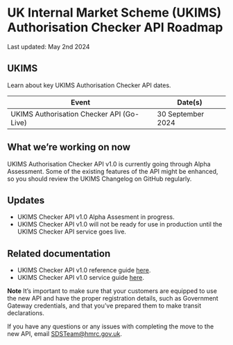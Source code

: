 
# UK Internal Market Scheme (UKIMS) Authorisation Checker API Roadmap
Last updated: May 2nd 2024

## UKIMS
Learn about key UKIMS Authorisation Checker API dates.


| Event                                              | Date(s)              |
|----------------------------------------------------|----------------------|
| UKIMS Authorisation Checker API (Go-Live)    | 30 September 2024          |


## What we’re working on now
UKIMS Authorisation Checker API v1.0 is currently going through Alpha Assessment. Some of the existing features of the API might be enhanced, so you should review the UKIMS Changelog on GitHub regularly.

## Updates

- UKIMS Checker API v1.0 Alpha Assesment in progress.
- UKIMS Checker API v1.0 will not be ready for use in production until the UKIMS Checker API service goes live.

## Related documentation
- UKIMS Checker API v1.0 reference guide [here](https://developer.qa.tax.service.gov.uk/api-documentation/docs/api/service/ukim-auth-checker-api/1.0/oas/page).
- UKIMS Checker API v1.0 service guide [here](https://developer.qa.tax.service.gov.uk/guides/ukim-auth-checker-api-service-guide/).

 **Note** It’s important to make sure that your customers are equipped to use the new API and have the proper registration details, such as Government Gateway credentials, and that you’ve prepared them to make transit declarations.

If you have any questions or any issues with completing the move to the new API, email SDSTeam@hmrc.gov.uk.


